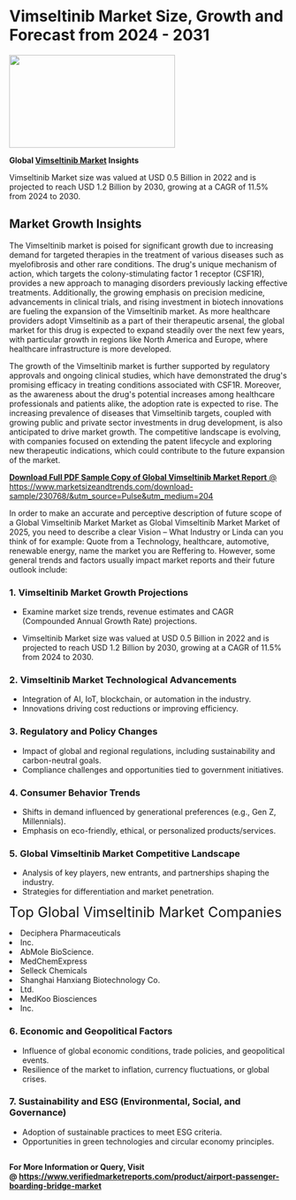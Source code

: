 <H1>Vimseltinib Market Size, Growth and Forecast from 2024 - 2031</H1><img class="aligncenter size-medium wp-image-584254" src="https://thirdeyenews.in/wp-content/uploads/2024/09/Global-Market-Research-300x168.jpeg" alt="" width="300" height="168" /><p><strong>Global&nbsp;<a href="https://www.marketsizeandtrends.com/download-sample/230768/&amp;utm_source=Pulse&amp;utm_medium=204">Vimseltinib Market</a> Insights</strong></p><p>Vimseltinib Market size was valued at USD 0.5 Billion in 2022 and is projected to reach USD 1.2 Billion by 2030, growing at a CAGR of 11.5% from 2024 to 2030.</p><p><h2>Market Growth Insights</h2> <p>The Vimseltinib market is poised for significant growth due to increasing demand for targeted therapies in the treatment of various diseases such as myelofibrosis and other rare conditions. The drug's unique mechanism of action, which targets the colony-stimulating factor 1 receptor (CSF1R), provides a new approach to managing disorders previously lacking effective treatments. Additionally, the growing emphasis on precision medicine, advancements in clinical trials, and rising investment in biotech innovations are fueling the expansion of the Vimseltinib market. As more healthcare providers adopt Vimseltinib as a part of their therapeutic arsenal, the global market for this drug is expected to expand steadily over the next few years, with particular growth in regions like North America and Europe, where healthcare infrastructure is more developed.</p> <p><a href="download_link_here"></a></p> <p>The growth of the Vimseltinib market is further supported by regulatory approvals and ongoing clinical studies, which have demonstrated the drug's promising efficacy in treating conditions associated with CSF1R. Moreover, as the awareness about the drug's potential increases among healthcare professionals and patients alike, the adoption rate is expected to rise. The increasing prevalence of diseases that Vimseltinib targets, coupled with growing public and private sector investments in drug development, is also anticipated to drive market growth. The competitive landscape is evolving, with companies focused on extending the patent lifecycle and exploring new therapeutic indications, which could contribute to the future expansion of the market.</p> <p><a href="get_more_link_here"></p><p><span class=""><strong>Download Full PDF Sample Copy of Global Vimseltinib Market Report</strong> @ <a href="https://www.marketsizeandtrends.com/download-sample/230768/&amp;utm_source=Pulse&amp;utm_medium=204" target="_blank">https://www.marketsizeandtrends.com/download-sample/230768/&amp;utm_source=Pulse&amp;utm_medium=204</a></span></p><p>In order to make an accurate and perceptive description of future scope of a Global&nbsp;Vimseltinib Market Market as Global&nbsp;Vimseltinib Market Market of 2025, you need to describe a clear Vision &ndash; What Industry or Linda can you think of for example: Quote from a Technology, healthcare, automotive, renewable energy, name the market you are Reffering to. However, some general trends and factors usually impact market reports and their future outlook include:</p><h3>1.&nbsp;<strong>Vimseltinib Market Growth Projections</strong></h3><ul><li>Examine market size trends, revenue estimates and CAGR (Compounded Annual Growth Rate) projections.</li><li><p>Vimseltinib Market size was valued at USD 0.5 Billion in 2022 and is projected to reach USD 1.2 Billion by 2030, growing at a CAGR of 11.5% from 2024 to 2030.</p></li></ul><h3>2.&nbsp;<strong>Vimseltinib Market Technological Advancements</strong></h3><ul><li>Integration of AI, IoT, blockchain, or automation in the industry.</li><li>Innovations driving cost reductions or improving efficiency.</li></ul><h3>3.&nbsp;<strong>Regulatory and Policy Changes</strong></h3><ul><li>Impact of global and regional regulations, including sustainability and carbon-neutral goals.</li><li>Compliance challenges and opportunities tied to government initiatives.</li></ul><h3>4.&nbsp;<strong>Consumer Behavior Trends</strong></h3><ul><li>Shifts in demand influenced by generational preferences (e.g., Gen Z, Millennials).</li><li>Emphasis on eco-friendly, ethical, or personalized products/services.</li></ul><h3>5.&nbsp;<strong>Global Vimseltinib Market Competitive Landscape</strong></h3><ul><li>Analysis of key players, new entrants, and partnerships shaping the industry.</li><li>Strategies for differentiation and market penetration.</li></ul><p data-pm-slice="1 1 []"><span style="color: inherit; font-family: inherit; font-size: 25px;">Top Global Vimseltinib Market Companies</span></p><div class="" data-test-id=""><p><li>Deciphera Pharmaceuticals</li><li> Inc.</li><li> AbMole BioScience.</li><li> MedChemExpress</li><li> Selleck Chemicals</li><li> Shanghai Hanxiang Biotechnology Co.</li><li> Ltd.</li><li> MedKoo Biosciences</li><li> Inc.</li></p></div><h3>6.&nbsp;<strong>Economic and Geopolitical Factors</strong></h3><ul><li>Influence of global economic conditions, trade policies, and geopolitical events.</li><li>Resilience of the market to inflation, currency fluctuations, or global crises.</li></ul><h3>7.&nbsp;<strong>Sustainability and ESG (Environmental, Social, and Governance)</strong></h3><ul><li>Adoption of sustainable practices to meet ESG criteria.</li><li>Opportunities in green technologies and circular economy principles.</li></ul><h2><strong style="font-size: 14px;">For More Information or Query, Visit @&nbsp;</strong><a style="background-color: #ffffff; font-size: 14px;" href="https://www.marketsizeandtrends.com/report/vimseltinib-market/" target="_blank">https://www.verifiedmarketreports.com/product/airport-passenger-boarding-bridge-market</a></h2>
